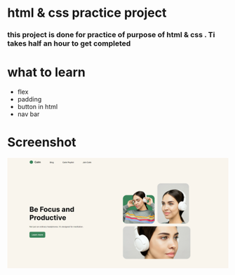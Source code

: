 # html & css practice project

### this project is done for practice of purpose of html & css . Ti takes half an hour to get completed

# what to learn 
- flex
- padding 
- button in html
- nav bar

# Screenshot
![](./output.png)


